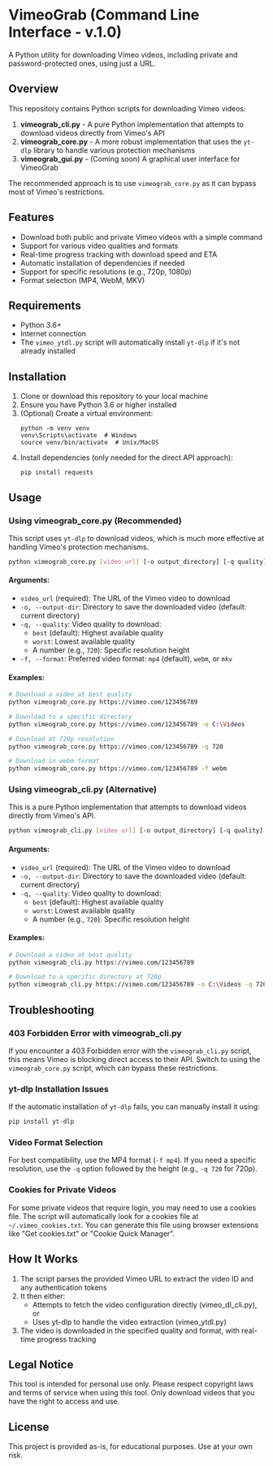 # VimeoGrab (Command Line Interface - v.1.0)

A Python utility for downloading Vimeo videos, including private and password-protected ones, using just a URL.

## Overview

This repository contains Python scripts for downloading Vimeo videos:

1. **vimeograb_cli.py** - A pure Python implementation that attempts to download videos directly from Vimeo's API
2. **vimeograb_core.py** - A more robust implementation that uses the `yt-dlp` library to handle various protection mechanisms
3. **vimeograb_gui.py** - (Coming soon) A graphical user interface for VimeoGrab

The recommended approach is to use `vimeograb_core.py` as it can bypass most of Vimeo's restrictions.

## Features

- Download both public and private Vimeo videos with a simple command
- Support for various video qualities and formats
- Real-time progress tracking with download speed and ETA
- Automatic installation of dependencies if needed
- Support for specific resolutions (e.g., 720p, 1080p)
- Format selection (MP4, WebM, MKV)

## Requirements

- Python 3.6+
- Internet connection
- The `vimeo_ytdl.py` script will automatically install `yt-dlp` if it's not already installed

## Installation

1. Clone or download this repository to your local machine
2. Ensure you have Python 3.6 or higher installed
3. (Optional) Create a virtual environment:
   ```
   python -m venv venv
   venv\Scripts\activate  # Windows
   source venv/bin/activate  # Unix/MacOS
   ```
4. Install dependencies (only needed for the direct API approach):
   ```
   pip install requests
   ```

## Usage

### Using vimeograb_core.py (Recommended)

This script uses `yt-dlp` to download videos, which is much more effective at handling Vimeo's protection mechanisms.

```bash
python vimeograb_core.py [video_url] [-o output_directory] [-q quality] [-f format]
```

#### Arguments:

- `video_url` (required): The URL of the Vimeo video to download
- `-o, --output-dir`: Directory to save the downloaded video (default: current directory)
- `-q, --quality`: Video quality to download:
  - `best` (default): Highest available quality
  - `worst`: Lowest available quality
  - A number (e.g., `720`): Specific resolution height
- `-f, --format`: Preferred video format: `mp4` (default), `webm`, or `mkv`

#### Examples:

```bash
# Download a video at best quality
python vimeograb_core.py https://vimeo.com/123456789

# Download to a specific directory
python vimeograb_core.py https://vimeo.com/123456789 -o C:\Videos

# Download at 720p resolution
python vimeograb_core.py https://vimeo.com/123456789 -q 720

# Download in webm format
python vimeograb_core.py https://vimeo.com/123456789 -f webm
```

### Using vimeograb_cli.py (Alternative)

This is a pure Python implementation that attempts to download videos directly from Vimeo's API.

```bash
python vimeograb_cli.py [video_url] [-o output_directory] [-q quality]
```

#### Arguments:

- `video_url` (required): The URL of the Vimeo video to download
- `-o, --output-dir`: Directory to save the downloaded video (default: current directory)
- `-q, --quality`: Video quality to download:
  - `best` (default): Highest available quality
  - `worst`: Lowest available quality
  - A number (e.g., `720`): Specific resolution height

#### Examples:

```bash
# Download a video at best quality
python vimeograb_cli.py https://vimeo.com/123456789

# Download to a specific directory at 720p
python vimeograb_cli.py https://vimeo.com/123456789 -o C:\Videos -q 720
```

## Troubleshooting

### 403 Forbidden Error with vimeograb_cli.py

If you encounter a 403 Forbidden error with the `vimeograb_cli.py` script, this means Vimeo is blocking direct access to their API. Switch to using the `vimeograb_core.py` script, which can bypass these restrictions.

### yt-dlp Installation Issues

If the automatic installation of `yt-dlp` fails, you can manually install it using:

```bash
pip install yt-dlp
```

### Video Format Selection

For best compatibility, use the MP4 format (`-f mp4`). If you need a specific resolution, use the `-q` option followed by the height (e.g., `-q 720` for 720p).

### Cookies for Private Videos

For some private videos that require login, you may need to use a cookies file. The script will automatically look for a cookies file at `~/.vimeo_cookies.txt`. You can generate this file using browser extensions like "Get cookies.txt" or "Cookie Quick Manager".

## How It Works

1. The script parses the provided Vimeo URL to extract the video ID and any authentication tokens
2. It then either:
   - Attempts to fetch the video configuration directly (vimeo_dl_cli.py), or
   - Uses yt-dlp to handle the video extraction (vimeo_ytdl.py)
3. The video is downloaded in the specified quality and format, with real-time progress tracking

## Legal Notice

This tool is intended for personal use only. Please respect copyright laws and terms of service when using this tool. Only download videos that you have the right to access and use.

## License

This project is provided as-is, for educational purposes. Use at your own risk.
